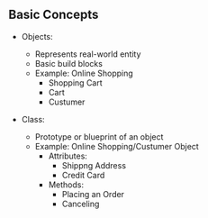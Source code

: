 ## Basic Concepts
  
  - Objects:
    - Represents real-world entity
    - Basic build blocks
    - Example: Online Shopping
        - Shopping Cart
        - Cart
        - Custumer

  - Class:
    - Prototype or blueprint of an object
    - Example: Online Shopping/Custumer Object
        - Attributes:
            - Shippng Address
            - Credit Card
        - Methods:
            - Placing an Order
            - Canceling
